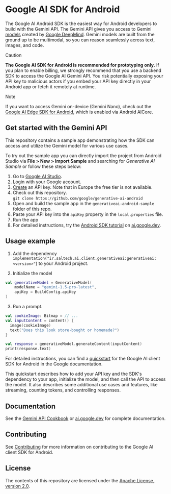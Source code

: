 # Google AI SDK for Android

The Google AI Android SDK is the easiest way for Android developers to build with the Gemini API. The Gemini API gives you access to Gemini [models](https://ai.google.dev/models/gemini) created by [Google DeepMind](https://deepmind.google/technologies/gemini/#introduction). Gemini models are built from the ground up to be multimodal, so you can reason seamlessly across text, images, and code.

> [!CAUTION]
> **The Google AI SDK for Android is recommended for prototyping only.** If you plan to enable billing, we strongly recommend that you use a backend SDK to access the Google AI Gemini API. You risk
> potentially exposing your API key to malicious actors if you embed your API key directly in your Android app or fetch it remotely at runtime.

> [!NOTE]
> If you want to access Gemini on-device (Gemini Nano), check out the [Google AI Edge SDK for Android](https://ai.google.dev/tutorials/android_aicore), which is enabled via Android AICore.

## Get started with the Gemini API

This repository contains a sample app demonstrating how the SDK can access and utilize the Gemini model for various use cases.

To try out the sample app you can directly import the project from Android Studio
via **File > New > Import Sample** and searching for *Generative AI Sample* or follow these steps below:

1. Go to [Google AI Studio](https://aistudio.google.com/).
2. Login with your Google account.
3. [Create](https://aistudio.google.com/app/apikey) an API key. Note that in Europe the free tier is not available.
4. Check out this repository.\
`git clone https://github.com/google/generative-ai-android`
5. Open and build the sample app in the `generativeai-android-sample` folder of this repo.
6. Paste your API key into the `apiKey` property in the `local.properties` file.
7. Run the app
5. For detailed instructions, try the
[Android SDK tutorial](https://ai.google.dev/tutorials/android_quickstart) on [ai.google.dev](https://ai.google.dev).

## Usage example

1. Add the dependency `implementation("ir.saltech.ai.client.generativeai:generativeai:<version>"`) to your Android project.

2. Initialize the model

```kotlin
val generativeModel = GenerativeModel(
    modelName = "gemini-1.5-pro-latest",
    apiKey = BuildConfig.apiKey
)
```

3. Run a prompt.

```kotlin
val cookieImage: Bitmap = // ...
val inputContent = content() {
  image(cookieImage)
  text("Does this look store-bought or homemade?")
}

val response = generativeModel.generateContent(inputContent)
print(response.text)
```

For detailed instructions, you can find a [quickstart](https://ai.google.dev/tutorials/android_quickstart) for the Google AI client SDK for Android in the Google documentation.

This quickstart describes how to add your API key and the SDK's dependency to your app, initialize the model, and then call the API to access the model. It also describes some additional use cases and features, like streaming, counting tokens, and controlling responses.

## Documentation

See the [Gemini API Cookbook](https://github.com/google-gemini/gemini-api-cookbook/) or [ai.google.dev](https://ai.google.dev) for complete documentation.

## Contributing

See [Contributing](https://github.com/google/generative-ai-android/blob/main/CONTRIBUTING.md) for more information on contributing to the Google AI client SDK for Android.

## License

The contents of this repository are licensed under the
[Apache License, version 2.0](http://www.apache.org/licenses/LICENSE-2.0).
